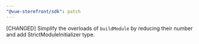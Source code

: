 ```yaml
---
"@vue-storefront/sdk": patch
---
```


[CHANGED] Simplify the overloads of `buildModule` by reducing their number and add StrictModuleInitializer type.
